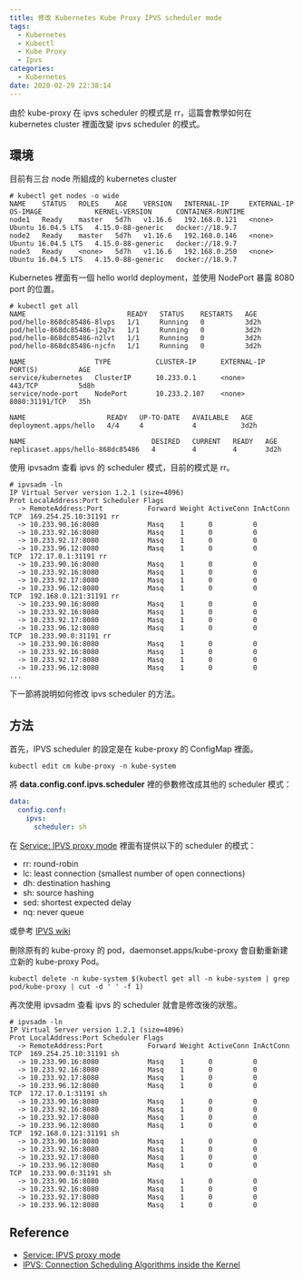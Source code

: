 ```yaml
---
title: 修改 Kubernetes Kube Proxy IPVS scheduler mode
tags:
  - Kubernetes
  - Kubectl
  - Kube Proxy
  - Ipvs
categories:
  - Kubernetes
date: 2020-02-29 22:38:14
---
```


由於 kube-proxy 在 ipvs scheduler 的模式是 rr，這篇會教學如何在 kubernetes cluster 裡面改變 ipvs scheduler 的模式。

## 環境

目前有三台 node 所組成的 kubernetes cluster

```shell
# kubectl get nodes -o wide
NAME    STATUS   ROLES    AGE    VERSION   INTERNAL-IP     EXTERNAL-IP   OS-IMAGE             KERNEL-VERSION      CONTAINER-RUNTIME
node1   Ready    master   5d7h   v1.16.6   192.168.0.121   <none>        Ubuntu 16.04.5 LTS   4.15.0-88-generic   docker://18.9.7
node2   Ready    master   5d7h   v1.16.6   192.168.0.146   <none>        Ubuntu 16.04.5 LTS   4.15.0-88-generic   docker://18.9.7
node3   Ready    <none>   5d7h   v1.16.6   192.168.0.250   <none>        Ubuntu 16.04.5 LTS   4.15.0-88-generic   docker://18.9.7
```

Kubernetes 裡面有一個 hello world deployment，並使用 NodePort 暴露 8080 port 的位置。

```shell
# kubectl get all
NAME                         READY   STATUS    RESTARTS   AGE
pod/hello-868dc85486-8lvps   1/1     Running   0          3d2h
pod/hello-868dc85486-j2q7x   1/1     Running   0          3d2h
pod/hello-868dc85486-n2lvt   1/1     Running   0          3d2h
pod/hello-868dc85486-njcfn   1/1     Running   0          3d2h

NAME                 TYPE           CLUSTER-IP      EXTERNAL-IP     PORT(S)          AGE
service/kubernetes   ClusterIP      10.233.0.1      <none>          443/TCP          5d8h
service/node-port    NodePort       10.233.2.107    <none>          8080:31191/TCP   35h

NAME                    READY   UP-TO-DATE   AVAILABLE   AGE
deployment.apps/hello   4/4     4            4           3d2h

NAME                               DESIRED   CURRENT   READY   AGE
replicaset.apps/hello-868dc85486   4         4         4       3d2h
```

使用 ipvsadm 查看 ipvs 的 scheduler 模式，目前的模式是 rr。

```shell
# ipvsadm -ln
IP Virtual Server version 1.2.1 (size=4096)
Prot LocalAddress:Port Scheduler Flags
  -> RemoteAddress:Port           Forward Weight ActiveConn InActConn
TCP  169.254.25.10:31191 rr
  -> 10.233.90.16:8080            Masq    1      0          0         
  -> 10.233.92.16:8080            Masq    1      0          0         
  -> 10.233.92.17:8080            Masq    1      0          0         
  -> 10.233.96.12:8080            Masq    1      0          0         
TCP  172.17.0.1:31191 rr
  -> 10.233.90.16:8080            Masq    1      0          0         
  -> 10.233.92.16:8080            Masq    1      0          0         
  -> 10.233.92.17:8080            Masq    1      0          0         
  -> 10.233.96.12:8080            Masq    1      0          0         
TCP  192.168.0.121:31191 rr
  -> 10.233.90.16:8080            Masq    1      0          0         
  -> 10.233.92.16:8080            Masq    1      0          0         
  -> 10.233.92.17:8080            Masq    1      0          0         
  -> 10.233.96.12:8080            Masq    1      0          0
TCP  10.233.90.0:31191 rr
  -> 10.233.90.16:8080            Masq    1      0          0         
  -> 10.233.92.16:8080            Masq    1      0          0         
  -> 10.233.92.17:8080            Masq    1      0          0         
  -> 10.233.96.12:8080            Masq    1      0          0 
...
```

下一節將說明如何修改 ipvs scheduler 的方法。

## 方法

首先，IPVS scheduler 的設定是在 kube-proxy 的 ConfigMap 裡面。

```shell
kubectl edit cm kube-proxy -n kube-system
```

將 **data.config.conf.ipvs.scheduler** 裡的參數修改成其他的 scheduler 模式：

```yaml
data:
  config.conf:
    ipvs:
      scheduler: sh
```

在 [Service: IPVS proxy mode][1] 裡面有提供以下的 scheduler 的模式：

- rr: round-robin
- lc: least connection (smallest number of open connections)
- dh: destination hashing
- sh: source hashing
- sed: shortest expected delay
- nq: never queue

或參考 [IPVS wiki][2]

刪除原有的 kube-proxy 的 pod，daemonset.apps/kube-proxy 會自動重新建立新的 kube-proxy Pod。

```shell
kubectl delete -n kube-system $(kubectl get all -n kube-system | grep pod/kube-proxy | cut -d ' ' -f 1)
```

再次使用 ipvsadm 查看 ipvs 的 scheduler 就會是修改後的狀態。

```shell
# ipvsadm -ln
IP Virtual Server version 1.2.1 (size=4096)
Prot LocalAddress:Port Scheduler Flags
  -> RemoteAddress:Port           Forward Weight ActiveConn InActConn
TCP  169.254.25.10:31191 sh
  -> 10.233.90.16:8080            Masq    1      0          0         
  -> 10.233.92.16:8080            Masq    1      0          0         
  -> 10.233.92.17:8080            Masq    1      0          0         
  -> 10.233.96.12:8080            Masq    1      0          0         
TCP  172.17.0.1:31191 sh
  -> 10.233.90.16:8080            Masq    1      0          0         
  -> 10.233.92.16:8080            Masq    1      0          0         
  -> 10.233.92.17:8080            Masq    1      0          0         
  -> 10.233.96.12:8080            Masq    1      0          0         
TCP  192.168.0.121:31191 sh
  -> 10.233.90.16:8080            Masq    1      0          0         
  -> 10.233.92.16:8080            Masq    1      0          0         
  -> 10.233.92.17:8080            Masq    1      0          0         
  -> 10.233.96.12:8080            Masq    1      0          0
TCP  10.233.90.0:31191 sh
  -> 10.233.90.16:8080            Masq    1      0          0         
  -> 10.233.92.16:8080            Masq    1      0          0         
  -> 10.233.92.17:8080            Masq    1      0          0         
  -> 10.233.96.12:8080            Masq    1      0          0 
```

## Reference

- [Service: IPVS proxy mode][1]
- [IPVS: Connection Scheduling Algorithms inside the Kernel][1]

[1]: https://kubernetes.io/docs/concepts/services-networking/service/#proxy-mode-ipvs
[2]: http://kb.linuxvirtualserver.org/wiki/IPVS

